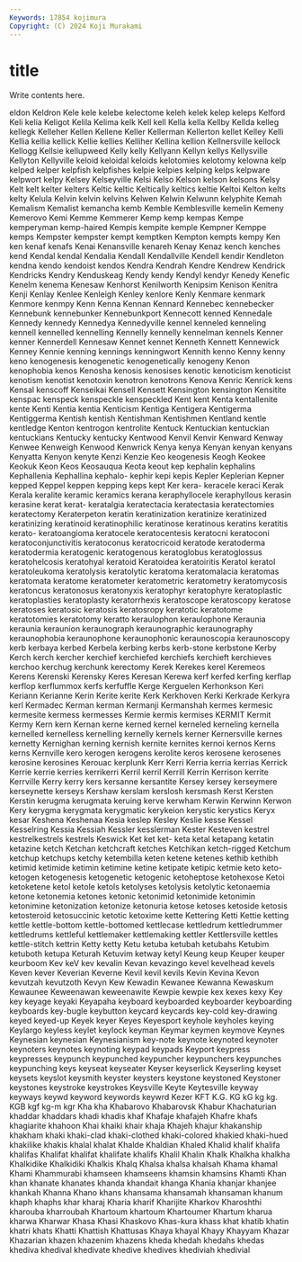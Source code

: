 ```yaml
---
Keywords: 17854 kojimura
Copyright: (C) 2024 Koji Murakami
---
```


# title

Write contents here.



eldon Keldron Kele kele kelebe kelectome keleh
kelek kelep keleps Kelford Keli kelia Keligot Kelila Kelima kelk
Kell kell Kella kella Kellby Kellda kelleg kellegk Kelleher Kellen
Kellene Keller Kellerman Kellerton kellet Kelley Kelli Kellia kellia kellick
Kellie kellies Kelliher Kellina kellion Kellnersville kellock Kellogg Kellsie kellupweed
Kelly kelly Kellyann Kellyn kellys Kellysville Kellyton Kellyville keloid keloidal
keloids kelotomies kelotomy kelowna kelp kelped kelper kelpfish kelpfishes kelpie
kelpies kelping kelps kelpware kelpwort kelpy Kelsey Kelseyville Kelsi Kelso
Kelson kelson kelsons Kelsy Kelt kelt kelter kelters Keltic keltic
Keltically keltics keltie Keltoi Kelton kelts kelty Kelula Kelvin kelvin
kelvins Kelwen Kelwin Kelwunn kelyphite Kemah Kemalism Kemalist kemancha kemb
Kemble Kemblesville kemelin Kemeny Kemerovo Kemi Kemme Kemmerer Kemp kemp
kempas Kempe kemperyman kemp-haired Kempis kempite kemple Kempner Kemppe kemps
Kempster kempster kempt kemptken Kempton kempts kempy Ken ken kenaf
kenafs Kenai Kenansville kenareh Kenay Kenaz kench kenches kend Kendal
kendal Kendalia Kendall Kendallville Kendell kendir Kendleton kendna kendo kendoist
kendos Kendra Kendrah Kendre Kendrew Kendrick Kendricks Kendry Kenduskeag Kendy
kendy Kendyl kendyr Kenedy Kenefic Kenelm kenema Kenesaw Kenhorst Kenilworth
Kenipsim Kenison Kenitra Kenji Kenlay Kenlee Kenleigh Kenley kenlore Kenly
Kenmare kenmark Kenmore kenmpy Kenn Kenna Kennan Kennard Kennebec kennebecker
Kennebunk kennebunker Kennebunkport Kennecott kenned Kennedale Kennedy kennedy Kennedya Kennedyville
kennel kenneled kenneling kennell kennelled kennelling Kennelly kennelly kennelman kennels
Kenner kenner Kennerdell Kennesaw Kennet kennet Kenneth Kennett Kennewick Kenney
Kennie kenning kennings kenningwort Kennith kenno Kenny kenny keno kenogenesis
kenogenetic kenogenetically kenogeny Kenon kenophobia kenos Kenosha kenosis kenosises kenotic
kenoticism kenoticist kenotism kenotist kenotoxin kenotron kenotrons Kenova Kenric Kenrick
kens Kensal kenscoff Kenseikai Kensell Kensett Kensington kensington Kensitite kenspac
kenspeck kenspeckle kenspeckled Kent kent Kenta kentallenite kente Kenti Kentia
kentia Kenticism Kentiga Kentigera Kentigerma Kentiggerma Kentish kentish Kentishman Kentishmen
Kentland kentle kentledge Kenton kentrogon kentrolite Kentuck Kentuckian kentuckian kentuckians
Kentucky kentucky Kentwood Kenvil Kenvir Kenward Kenway Kenwee Kenweigh Kenwood
Kenwrick Kenya kenya Kenyan kenyan kenyans Kenyatta Kenyon kenyte Kenzi
Kenzie Keo keogenesis Keogh Keokee Keokuk Keon Keos Keosauqua Keota
keout kep kephalin kephalins Kephallenia Kephallina kephalo- kephir kepi kepis
Kepler Keplerian Kepner kepped Keppel keppen kepping keps kept Ker
kera- keracele keraci Kerak Kerala keralite keramic keramics kerana keraphyllocele
keraphyllous kerasin kerasine kerat kerat- keratalgia keratectacia keratectasia keratectomies keratectomy
Keraterpeton keratin keratinization keratinize keratinized keratinizing keratinoid keratinophilic keratinose keratinous
keratins keratitis kerato- keratoangioma keratocele keratocentesis keratocni keratoconi keratoconjunctivitis keratoconus
keratocricoid keratode keratoderma keratodermia keratogenic keratogenous keratoglobus keratoglossus keratohelcosis keratohyal
keratoid Keratoidea keratoiritis Keratol keratol keratoleukoma keratolysis keratolytic keratoma keratomalacia
keratomas keratomata keratome keratometer keratometric keratometry keratomycosis keratoncus keratonosus keratonyxis
keratophyr keratophyre keratoplastic keratoplasties keratoplasty keratorrhexis keratoscope keratoscopy keratose keratoses
keratosic keratosis keratosropy keratotic keratotome keratotomies keratotomy keratto keraulophon keraulophone
Keraunia keraunia keraunion keraunograph keraunographic keraunography keraunophobia keraunophone keraunophonic keraunoscopia
keraunoscopy kerb kerbaya kerbed Kerbela kerbing kerbs kerb-stone kerbstone Kerby
Kerch kerch kercher kerchief kerchiefed kerchiefs kerchieft kerchieves kerchoo kerchug
kerchunk kerectomy Kerek Kerekes kerel Keremeos Kerens Kerenski Kerensky Keres
Keresan Kerewa kerf kerfed kerfing kerflap kerflop kerflummox kerfs kerfuffle
Kerge Kerguelen Kerhonkson Keri Keriann Kerianne Kerin Kerite kerite Kerk
Kerkhoven Kerki Kerkrade Kerkyra kerl Kermadec Kerman kerman Kermanji Kermanshah
kermes kermesic kermesite kermess kermesses Kermie kermis kermises KERMIT Kermit
Kermy Kern kern Kernan kerne kerned kernel kerneled kerneling kernella
kernelled kernelless kernelling kernelly kernels kerner Kernersville kernes kernetty Kernighan
kerning kernish kernite kernites kernoi kernos Kerns kerns Kernville kero
kerogen kerogens kerolite keros kerosene kerosenes kerosine kerosines Kerouac kerplunk
Kerr Kerri Kerria kerria kerrias Kerrick Kerrie kerrie kerries kerrikerri
Kerril kerril Kerrill Kerrin Kerrison kerrite Kerrville Kerry kerry kers
kersanne kersantite Kersey kersey kerseymere kerseynette kerseys Kershaw kerslam kerslosh
kersmash Kerst Kersten Kerstin kerugma kerugmata keruing kerve kerwham Kerwin
Kerwinn Kerwon Kery kerygma kerygmata kerygmatic kerykeion kerystic kerystics Keryx
kesar Keshena Keshenaa Kesia keslep Kesley Keslie kesse Kessel Kesselring
Kessia Kessiah Kessler kesslerman Kester Kesteven kestrel kestrelkestrels kestrels Keswick
Ket ket ket- keta ketal ketapang ketatin ketazine ketch Ketchan
ketchcraft ketches Ketchikan ketch-rigged Ketchum ketchup ketchups ketchy ketembilla keten
ketene ketenes kethib kethibh ketimid ketimide ketimin ketimine ketine ketipate
ketipic ketmie keto keto- ketogen ketogenesis ketogenetic ketogenic ketoheptose ketohexose
Ketoi ketoketene ketol ketole ketols ketolyses ketolysis ketolytic ketonaemia ketone
ketonemia ketones ketonic ketonimid ketonimide ketonimin ketonimine ketonization ketonize ketonuria
ketose ketoses ketoside ketosis ketosteroid ketosuccinic ketotic ketoxime kette Kettering
Ketti Kettie ketting kettle kettle-bottom kettle-bottomed kettlecase kettledrum kettledrummer kettledrums
kettleful kettlemaker kettlemaking kettler Kettlersville kettles kettle-stitch kettrin Ketty ketty
Ketu ketuba ketubah ketubahs Ketubim ketuboth ketupa Keturah Ketuvim ketway
ketyl Keung keup Keuper keuper keurboom Kev keV kev kevalin
Kevan kevazingo kevel kevelhead kevels Keven kever Keverian Keverne Kevil
kevil kevils Kevin Kevina Kevon kevutzah kevutzoth Kevyn Kew Kewadin
Kewanee Kewanna Kewaskum Kewaunee Keweenawan keweenawite Kewpie kewpie kex kexes
kexy Key key keyage keyaki Keyapaha keyboard keyboarded keyboarder keyboarding
keyboards key-bugle keybutton keycard keycards key-cold key-drawing keyed keyed-up Keyek
keyer Keyes Keyesport keyhole keyholes keying Keylargo keyless keylet keylock
keyman Keymar keymen keymove Keynes Keynesian keynesian Keynesianism key-note keynote
keynoted keynoter keynoters keynotes keynoting keypad keypads Keyport keypress keypresses
keypunch keypunched keypuncher keypunchers keypunches keypunching keys keyseat keyseater Keyser
keyserlick Keyserling keyset keysets keyslot keysmith keyster keysters keystone keystoned
Keystoner keystones keystroke keystrokes Keysville Keyte Keytesville keyway keyways keywd
keyword keywords keywrd Kezer KFT K.G. KG kG kg kg.
KGB kgf kg-m kgr Kha kha Khabarovo Khabarovsk Khabur Khachaturian
khaddar khaddars khadi khadis khaf Khafaje khafajeh Khafre khafs khagiarite
khahoon Khai khaiki khair khaja Khajeh khajur khakanship khakham khaki
khaki-clad khaki-clothed khaki-colored khakied khaki-hued khakilike khakis khalal khalat Khalde
Khaldian Khaled Khalid khalif khalifa khalifas Khalifat khalifat khalifate khalifs
Khalil Khalin Khalk Khalkha khalkha Khalkidike Khalkidiki Khalkis Khalq Khalsa
khalsa khalsah Khama khamal Khami Khammurabi khamseen khamseens khamsin khamsins
Khamti Khan khan khanate khanates khanda khandait khanga Khania khanjar
khanjee khankah Khanna Khano khans khansama khansamah khansaman khanum khaph
khaphs khar kharaj Kharia kharif Kharijite Kharkov Kharoshthi kharouba kharroubah
Khartoum khartoum Khartoumer Khartum kharua kharwa Kharwar Khasa Khasi Khaskovo
Khas-kura khass khat khatib khatin khatri khats Khatti Khattish Khattusas
Khaya khayal Khayy Khayyam Khazar Khazarian khazen khazenim khazens kheda
khedah khedahs khedas khediva khedival khedivate khedive khedives khediviah khedivial
